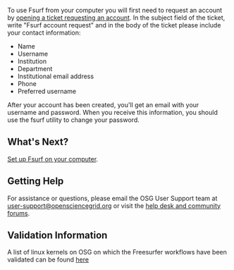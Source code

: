 [title]: - "Requesting an Fsurf Account"

To use Fsurf from your computer you will first need to request an account by [opening a ticket requesting an account](https://support.opensciencegrid.org/support/tickets/new). In the subject field of the ticket, 
write "Fsurf account request" and in the body of the ticket please include your contact information:

* Name
* Username 
* Institution
* Department
* Institutional email address
* Phone
* Preferred username

After your account has been created, you'll get an email with your username and
password.  When you receive this information, you should use the fsurf
utility to change your password. 

## What's Next?

[Set up Fsurf on your computer](https://support.opensciencegrid.org/solution/articles/12000008488-set-up-fsurf-on-your-laptop).

## Getting Help
For assistance or questions, please email the OSG User Support team  at [user-support@opensciencegrid.org](mailto:user-support@opensciencegrid.org) or visit the [help desk and community forums](http://support.opensciencegrid.org).


## Validation Information
A list of linux kernels on OSG  on which the Freesurfer workflows have been validated can be found [here](https://support.opensciencegrid.org/support/solutions/articles/12000008494-freesurfer-validation-on-the-osg-)
